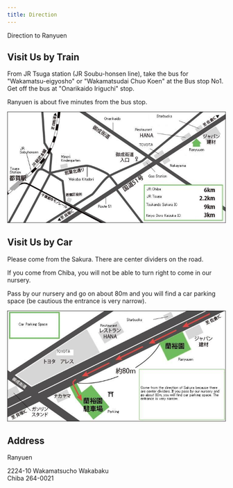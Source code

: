 ```yaml
---
title: Direction
---
```

Direction to Ranyuen

## Visit Us by Train
From JR Tsuga station (JR Soubu-honsen line), take the bus for "Wakamatsu-eigyosho" or "Wakamatsudai Chuo Koen" at the Bus stop No1. Get off the bus at "Onarikaido Iriguchi" stop.

Ranyuen is about five minutes from the bus stop.

![Map to Ranyuen by Train - Ranyuen](/assets/images/map1_en.jpg)

## Visit Us by Car
Please come from the Sakura. There are center dividers on the road.

If you come from Chiba, you will not be able to turn right to come in our nursery.

Pass by our nursery and go on about 80m and you will find a car parking space
(be cautious the entrance is very narrow).

![Map to Ranyuen by Car - Ranyuen](/assets/images/map2_en.jpg)

## Address
Ranyuen

2224-10 Wakamatsucho Wakabaku<br />
Chiba 264-0021
